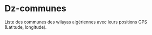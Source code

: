 # Dz-communes
Liste des communes des wilayas algériennes avec leurs positions GPS (Latitude, longitude).
